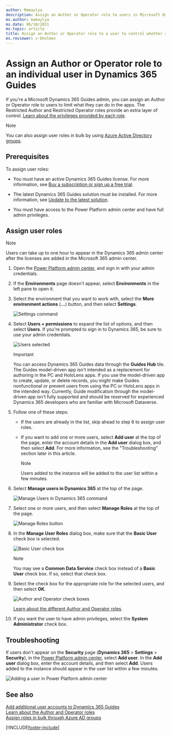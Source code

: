 ```yaml
---
author: Mamaylya
description: Assign an Author or Operator role to users in Microsoft Dynamics 365 Guides.
ms.author: mamaylya
ms.date: 06/10/2021
ms.topic: article
title: Assign an Author or Operator role to a user to control whether a user can author a guide or just view a guide
ms.reviewer: v-bholmes
---
```


# Assign an Author or Operator role to an individual user in Dynamics 365 Guides

If you're a Microsoft Dynamics 365 Guides admin, you can assign an Author or Operator role to users to limit what they can do in the apps. The Restricted Author and 
Restricted Operator roles provide an extra layer of control. [Learn about the privileges provided by each role](admin-role-types.md).

> [!NOTE]
> You can also assign user roles in bulk by using [Azure Active Directory groups](admin-assign-role-groups.md).

## Prerequisites

To assign user roles:

- You must have an active Dynamics 365 Guides license. For more information, see [Buy a subscription or sign up a free trial](setup-step-one.md).

- The latest Dynamics 365 Guides solution must be installed. For more information, see [Update to the latest solution](upgrade.md).

- You must have access to the Power Platform admin center and have full admin privileges.

## Assign user roles

> [!NOTE]
> Users can take up to one hour to appear in the Dynamics 365 admin center after the licenses are added in the Microsoft 365 admin center.

1. Open the [Power Platform admin center](https://admin.powerplatform.microsoft.com/environments), and sign in with your admin credentials.

2. If the **Environments** page doesn't appear, select **Environments** in the left pane to open it.

3. Select the environment that you want to work with, select the **More environment actions** (**...**) button, and then select **Settings**.

    ![Settings command](media/environment-settings.PNG "Settings command")

4. Select **Users + permissions** to expand the list of options, and then select **Users**. If you're prompted to sign in to Dynamics 365, be sure to use your admin credentials.

    ![Users selected](media/users-setting.PNG "Users selected")

    > [!IMPORTANT]
    > You can access Dynamics 365 Guides data through the **Guides Hub** tile.  The Guides model-driven app isn't intended as a replacement for authoring in the PC and HoloLens apps. If you use the model-driven app to create, update, or delete records, you might make Guides nonfunctional or prevent users from using the PC or HoloLens apps in the intended way. Currently, Guide modification through the model-driven app isn't fully supported and should be reserved for experienced Dynamics 365 developers who are familiar with Microsoft Dataverse.

5. Follow one of these steps:

    - If the users are already in the list, skip ahead to step 6 to assign user roles.

    - If you want to add one or more users, select **Add user** at the top of the page, enter the account details in the **Add user** dialog box, and then select **Add**. For more information, see the "Troubleshooting" section later in this article.

        > [!NOTE]
        > Users added to the instance will be added to the user list within a few minutes.

6. Select **Manage users in Dynamics 365** at the top of the page.

   ![Manage Users in Dynamics 365 command](media/select-manage-users.png "Manage Users in Dynamics 365 command")

7. Select one or more users, and then select **Manage Roles** at the top of the page.

    ![Manage Roles button](media/select-manage-roles.PNG "Manage Roles button")

8. In the **Manage User Roles** dialog box, make sure that the **Basic User** check box is selected.

    ![Basic User check box](media/basic-user-role.PNG "Basic User check box")

    > [!NOTE]
    > You may see a **Common Data Service** check box instead of a **Basic User** check box. If so, select that check box.

9. Select the check box for the appropriate role for the selected users, and then select **OK**.

    ![Author and Operator check boxes](media/select-role.PNG "Author and Operator check boxes")
    
    [Learn about the different Author and Operator roles](admin-role-types.md).

10. If you want the user to have admin privileges, select the **System Administrator** check box.

## Troubleshooting

If users don't appear on the **Security** page (**Dynamics 365** > **Settings** > **Security**), in the [Power Platform admin center](https://admin.powerplatform.microsoft.com/environments), select **Add user**. In the **Add user** dialog box, enter the account details, and then select **Add**. Users added to the instance should appear in the user list within a few minutes.

![Adding a user in Power Platform admin center](media/add-user-4.PNG "Adding a user in Power Platform admin center")

## See also

[Add additional user accounts to Dynamics 365 Guides](add-users.md)<br>
[Learn about the Author and Operator roles](admin-role-types.md)<br>
[Assign roles in bulk through Azure AD groups](admin-assign-role-groups.md)

[!INCLUDE[footer-include](../includes/footer-banner.md)]
